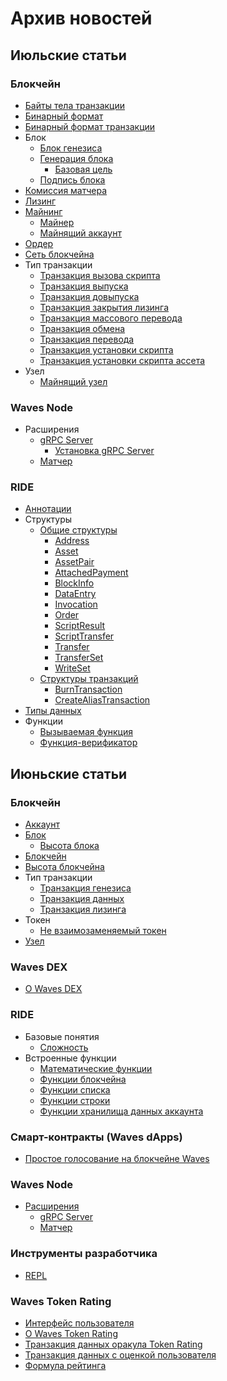 # Архив новостей

## Июльские статьи

### Блокчейн

* [Байты тела транзакции](blockchain/transaction/transaction-body-bytes.md)
* [Бинарный формат](blockchain/binary-format.md)
* [Бинарный формат транзакции](blockchain/binary-format/transaction-binary-format.md)
* Блок
  * [Блок генезиса](blockchain/block/genesis-block.md)
  * [Генерация блока](blockchain/block/block-generation.md)
    * [Базовая цель](blockchain/block/block-generation/base-target.md)
  * [Подпись блока](blockchain/block/block-signature.md)
* [Комиссия матчера](blockchain/matcher-fee.md)
* [Лизинг](blockchain/leasing.md)
* [Майнинг](blockchain/mining.md)
  * [Майнер](blockchain/mining/miner.md)
  * [Майнящий аккаунт](blockchain/mining/mining-account.md)
* [Ордер](blockchain/order.md)
* [Сеть блокчейна](blockchain/blockchain-network.md)
* Тип транзакции
  * [Транзакция вызова скрипта](blockchain/transaction-type/invoke-script-transaction.md)
  * [Транзакция выпуска](blockchain/transaction-type/issue-transaction.md)
  * [Транзакция довыпуска](blockchain/transaction-type/reissue-transaction.md)
  * [Транзакция закрытия лизинга](blockchain/transaction-type/lease-cancel-transaction.md)
  * [Транзакция массового перевода](blockchain/transaction-type/mass-transfer-transaction.md)
  * [Транзакция обмена](blockchain/transaction-type/exchange-transaction.md)
  * [Транзакция перевода](blockchain/transaction-type/transfer-transaction.md)
  * [Транзакция установки скрипта](blockchain/transaction-type/set-script-transaction.md)
  * [Транзакция установки скрипта ассета](blockchain/transaction-type/set-asset-script-transaction.md)
* Узел
  * [Майнящий узел](blockchain/node/mining-node.md)

### Waves Node

* Расширения
  * [gRPC Server](waves-node/extensions/grpc-server.md)
    * [Установка gRPC Server](waves-node/extensions/grpc-server/grpc-server-installation.md)
  * [Матчер](waves-node/extensions/matcher.md)

### RIDE

* [Аннотации](ride/functions/annotations.md)
* Структуры
  * [Общие структуры](ride/structures/common-structures.md)
    * [Address](ride/structures/common-structures/address.md)
    * [Asset](ride/structures/common-structures/asset.md)
    * [AssetPair](ride/structures/common-structures/asset-pair.md)
    * [AttachedPayment](ride/structures/common-structures/attached-payment.md)
    * [BlockInfo](ride/structures/common-structures/block-info.md)
    * [DataEntry](ride/structures/common-structures/data-entry.md)
    * [Invocation](ride/structures/common-structures/invocation.md)
    * [Order](ride/structures/common-structures/order.md)
    * [ScriptResult](ride/structures/common-structures/script-result.md)
    * [ScriptTransfer](ride/structures/common-structures/script-transfer.md)
    * [Transfer](ride/structures/common-structures/transfer.md)
    * [TransferSet](ride/structures/common-structures/transfer-set.md)
    * [WriteSet](ride/structures/common-structures/write-set.md)
  * [Структуры транзакций](ride/structures/transaction-structures.md)
    * [BurnTransaction](ride/structures/transaction-structures/burn-transaction.md)
    * [CreateAliasTransaction](/ride/structures/transaction-structures/create-alias-transaction.md)
* [Типы данных](/ride/data-types.md)
* Функции
  * [Вызываемая функция](ride/functions/callable-function.md)
  * [Функция-верификатор](ride/functions/verifier-function.md)

##  Июньские статьи

### Блокчейн

* [Аккаунт](/blockchain/account.md)
* [Блок](/blockchain/block.md)
  * [Высота блока](/blockchain/block/block-height.md)
* [Блокчейн](/blockchain/blockchain.md)
* [Высота блокчейна](/blockchain/blockchain/blockchain-height.md)
* Тип транзакции
  * [Транзакция генезиса](/blockchain/transaction-type/genesis-transaction.md)
  * [Транзакция данных](/blockchain/transaction-type/data-transaction.md)
  * [Транзакция лизинга](/blockchain/transaction-type/lease-transaction.md)
* Токен
  * [Не взаимозаменяемый токен](/blockchain/token/non-fungible-token.md)
* [Узел](/blockchain/node.md)

### Waves DEX

* [О Waves DEX](/waves-dex/about-waves-dex.md)

### RIDE

* Базовые понятия
  * [Сложность](/ride/base-concepts/complexity.md)
* Встроенные функции
  * [Математические функции](/ride/functions/built-in-functions/math-functions.md)
  * [Функции блокчейна](/ride/functions/built-in-functions/blockchain-functions.md)
  * [Функции списка](/ride/functions/built-in-functions/list-functions.md)
  * [Функции строки](/ride/functions/built-in-functions/string-functions.md)
  * [Функции хранилища данных аккаунта](/ride/functions/built-in-functions/account-data-storage-functions.md)


### Смарт-контракты (Waves dApps)

* [Простое голосование на блокчейне Waves](/smart-contracts/simple-voting-on-the-waves-blockchain.md)

### Waves Node

* [Расширения](/waves-node/extensions.md)
  * [gRPC Server](/waves-node/extensions/grpc-server.md)
  * [Матчер](/waves-node/extensions/matcher.md)

### Инструменты разработчика

* [REPL](/developer-tools/repl.md)

### Waves Token Rating

* [Интерфейс пользователя](/waves-token-rating/user-interface.md)
* [О Waves Token Rating](/waves-token-rating/about-waves-token-rating.md)
* [Транзакция данных оракула Token Rating](/waves-token-rating/data-transaction-of-the-token-rating-oracle.md)
* [Транзакция данных с оценкой пользователя](/waves-token-rating/data-transaction-with-user-s-rate.md)
* [Формула рейтинга](/waves-token-rating/rating-formula.md)
